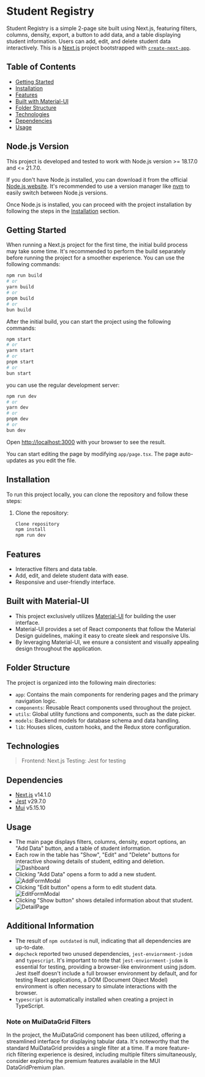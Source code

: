 # Student Registry

Student Registry is a simple 2-page site built using Next.js, featuring filters, columns, density, export, a button to add data, and a table displaying student information. Users can add, edit, and delete student data interactively.
This is a [Next.js](https://nextjs.org/) project bootstrapped with [`create-next-app`](https://github.com/vercel/next.js/tree/canary/packages/create-next-app).

## Table of Contents

- [Getting Started](#getting-started)
- [Installation](#installation)
- [Features](#features)
- [Built with Material-UI](#built-with-material-ui)
- [Folder Structure](#folder-structure)
- [Technologies](#technologies)
- [Dependencies](#dependencies)
- [Usage](#usage)

## Node.js Version

This project is developed and tested to work with Node.js version >= 18.17.0 and <= 21.7.0.

If you don't have Node.js installed, you can download it from the official [Node.js website](https://nodejs.org/). It's recommended to use a version manager like [nvm](https://github.com/nvm-sh/nvm) to easily switch between Node.js versions.

Once Node.js is installed, you can proceed with the project installation by following the steps in the [Installation](#installation) section.

## Getting Started

When running a Next.js project for the first time, the initial build process may take some time. It's recommended to perform the build separately before running the project for a smoother experience. You can use the following commands:

```bash
npm run build
# or
yarn build
# or
pnpm build
# or
bun build
```

After the initial build, you can start the project using the following commands:

```bash
npm start
# or
yarn start
# or
pnpm start
# or
bun start
```

you can use the regular development server:

```bash
npm run dev
# or
yarn dev
# or
pnpm dev
# or
bun dev
```

Open [http://localhost:3000](http://localhost:3000) with your browser to see the result.

You can start editing the page by modifying `app/page.tsx`. The page auto-updates as you edit the file.

## Installation

To run this project locally, you can clone the repository and follow these steps:

1. Clone the repository:

   ```bash
   Clone repository
   npm install
   npm run dev
   ```

## Features

- Interactive filters and data table.
- Add, edit, and delete student data with ease.
- Responsive and user-friendly interface.

## Built with Material-UI

- This project exclusively utilizes [Material-UI](https://mui.com/) for building the user interface.
- Material-UI provides a set of React components that follow the Material Design guidelines, making it easy to create sleek and responsive UIs.
- By leveraging Material-UI, we ensure a consistent and visually appealing design throughout the application.

## Folder Structure

The project is organized into the following main directories:

- `app`: Contains the main components for rendering pages and the primary navigation logic.
- `components`: Reusable React components used throughout the project.
- `utils`: Global utility functions and components, such as the date picker.
- `models`: Backend models for database schema and data handling.
- `lib`: Houses slices, custom hooks, and the Redux store configuration.

## Technologies

> Frontend: Next.js
> Testing: Jest for testing

## Dependencies

- [Next.js](https://nextjs.org/) v14.1.0
- [Jest](https://jestjs.io/) v29.7.0
- [Mui](https://mui.com/material-ui/) v5.15.10

## Usage

- The main page displays filters, columns, density, export options, an "Add Data" button, and a table of student information.
- Each row in the table has "Show", "Edit" and "Delete" buttons for interactive showing details of student, editing and deletion.
  ![Dashboard](https://res.cloudinary.com/dnvgfs5kc/image/upload/v1709900362/tsmvnpomfcx2wzq68glx.png)
- Clicking "Add Data" opens a form to add a new student.
  ![AddFormModal](https://res.cloudinary.com/dnvgfs5kc/image/upload/v1709900361/z6cyfrctcpgcjfrbxwvv.png)
- Clicking "Edit button" opens a form to edit student data.
  ![EditFormModal](https://res.cloudinary.com/dnvgfs5kc/image/upload/v1709900362/ojuth9zyor8arwdo44ri.png)
- Clicking "Show button" shows detailed information about that student.
  ![DetailPage](https://res.cloudinary.com/dnvgfs5kc/image/upload/v1709900361/w6b1e2ge2lqb5leksqly.png)

## Additional Information

- The result of `npm outdated` is null, indicating that all dependencies are up-to-date.
- `depcheck` reported two unused dependencies, `jest-enviornment-jsdom` and `typescript`. It's important to note that `jest-enviornment-jsdom` is essential for testing, providing a browser-like environment using jsdom. Jest itself doesn't include a full browser environment by default, and for testing React applications, a DOM (Document Object Model) environment is often necessary to simulate interactions with the browser.
- `typescript` is automatically installed when creating a project in TypeScript.

### Note on MuiDataGrid Filters

In the project, the MuiDataGrid component has been utilized, offering a streamlined interface for displaying tabular data. It's noteworthy that the standard MuiDataGrid provides a single filter at a time.
If a more feature-rich filtering experience is desired, including multiple filters simultaneously, consider exploring the premium features available in the MUI DataGridPremium plan.
